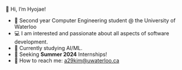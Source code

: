 👋 Hi, I’m Hyojae!
- 📖 Second year Computer Engineering student @ the University of Waterloo
- 💻 I am interested and passionate about all aspects of software development.
- 🌱 Currently studying AI/ML. 
- 🚀 Seeking **Summer 2024** Internships!
- 📧 How to reach me: a29kim@uwaterloo.ca

<!---
hyojaek/hyojaek is a ✨ special ✨ repository because its `README.md` (this file) appears on your GitHub profile.
You can click the Preview link to take a look at your changes.
--->

